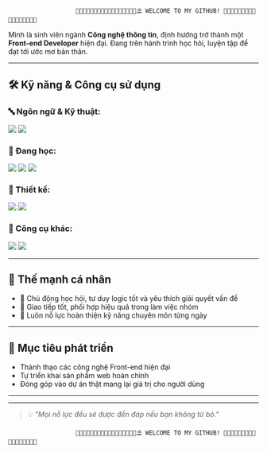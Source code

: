                        🌊🌊🌊🌊🌊🌊🌊🌊🌊🌊🌊🌊🌊🌊🌊🌊🌊⛱️ WELCOME TO MY GITHUB! 🌊🌊🌊🌊🌊🌊🌊🌊🌊🌊🌊🌊🌊🌊🌊🌊🌊

Mình là sinh viên ngành **Công nghệ thông tin**, định hướng trở thành một **Front-end Developer** hiện đại. 
Đang trên hành trình học hỏi, luyện tập để đạt tới ước mơ bản thân.

---

## 🛠️ Kỹ năng & Công cụ sử dụng

### 🔤 Ngôn ngữ & Kỹ thuật:
<p align="left">
  <img src="https://img.shields.io/badge/C++-00599C?style=for-the-badge&logo=c%2b%2b&logoColor=white"/>
  <img src="https://img.shields.io/badge/Python-3776AB?style=for-the-badge&logo=python&logoColor=white"/>
</p>

### 📝 Đang học:
<p align="left">
  <img src="https://img.shields.io/badge/HTML5-E34F26?style=for-the-badge&logo=html5&logoColor=white"/>
  <img src="https://img.shields.io/badge/CSS3-1572B6?style=for-the-badge&logo=css3&logoColor=white"/>
  <img src="https://img.shields.io/badge/JavaScript-F7DF1E?style=for-the-badge&logo=javascript&logoColor=black"/>
</p>


### 🎨 Thiết kế:
<p align="left">
  <img src="https://img.shields.io/badge/Figma-F24E1E?style=for-the-badge&logo=figma&logoColor=white"/>
  <img src="https://img.shields.io/badge/Canva-00C4CC?style=for-the-badge&logo=canva&logoColor=white"/>
</p>



### 🧰 Công cụ khác:
<p align="left">
  <img src="https://img.shields.io/badge/GitHub-181717?style=for-the-badge&logo=github&logoColor=white"/>
  <img src="https://img.shields.io/badge/Notion-000000?style=for-the-badge&logo=notion&logoColor=white"/>
</p>


---

## 💪 Thế mạnh cá nhân

- 🌟 Chủ động học hỏi, tư duy logic tốt và yêu thích giải quyết vấn đề
- 🤝 Giao tiếp tốt, phối hợp hiệu quả trong làm việc nhóm
- 🎯 Luôn nỗ lực hoàn thiện kỹ năng chuyên môn từng ngày

---

## 🎯 Mục tiêu phát triển

- Thành thạo các công nghệ Front-end hiện đại
- Tự triển khai sản phẩm web hoàn chỉnh
- Đóng góp vào dự án thật mang lại giá trị cho người dùng

---

---

> 💡 *"Mọi nỗ lực đều sẽ được đền đáp nếu bạn không từ bỏ."*
                                                                                                                                                                                                                                                                                                                                                                        

                       🌊🌊🌊🌊🌊🌊🌊🌊🌊🌊🌊🌊🌊🌊🌊🌊🌊⛱️ WELCOME TO MY GITHUB! 🌊🌊🌊🌊🌊🌊🌊🌊🌊🌊🌊🌊🌊🌊🌊🌊🌊


